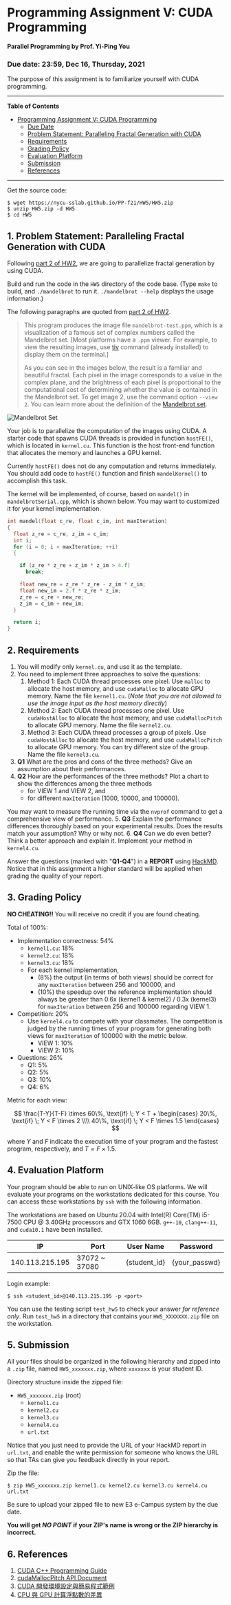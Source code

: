 # Programming Assignment V: CUDA Programming

**Parallel Programming by Prof. Yi-Ping You**

### Due date: **23:59, Dec 16, Thursday, 2021**

The purpose of this assignment is to familiarize yourself with CUDA programming.

---

**Table of Contents**
- [Programming Assignment V: CUDA Programming](#programming-assignment-v-cuda-programming)
  - [Due Date](#due-date-2359-dec-16-thursday-2021)
  - [Problem Statement: Paralleling Fractal Generation with CUDA](#1-problem-statement-paralleling-fractal-generation-with-cuda)
  - [Requirements](#2-requirements) 
  - [Grading Policy](#3-grading-policy)
  - [Evaluation Platform](#4-evaluation-platform)
  - [Submission](#5-submission)
  - [References](#6-references)

---

Get the source code:

```shell
$ wget https://nycu-sslab.github.io/PP-f21/HW5/HW5.zip
$ unzip HW5.zip -d HW5
$ cd HW5
```

## 1. Problem Statement: Paralleling Fractal Generation with CUDA

Following [part 2 of HW2](https://nycu-sslab.github.io/PP-f21/HW2/#2-part-2-parallel-fractal-generation-using-stdthread), we are going to parallelize fractal generation by using CUDA.

Build and run the code in the `HW5` directory of the code base. (Type `make` to build, and `./mandelbrot` to run it. `./mandelbrot --help` displays the usage information.)

The following paragraphs are quoted from [part 2 of HW2](https://nycu-sslab.github.io/PP-f21/HW2/#2-part-2-parallel-fractal-generation-using-stdthread).

> This program produces the image file `mandelbrot-test.ppm`, which is a visualization of a famous set of complex numbers called the Mandelbrot set. [Most platforms have a `.ppm` viewer. For example, to view the resulting images, use [tiv](https://github.com/stefanhaustein/TerminalImageViewer.git) command (already installed) to display them on the terminal.]
>
> As you can see in the images below, the result is a familiar and beautiful fractal. Each pixel in the image corresponds to a value in the complex plane, and the brightness of each pixel is proportional to the computational cost of determining whether the value is contained in the Mandelbrot set. To get image 2, use the command option `--view 2`. You can learn more about the definition of the [Mandelbrot set](http://en.wikipedia.org/wiki/Mandelbrot_set).
>
![Mandelbrot Set](https://camo.githubusercontent.com/80f2e33b4e20f3f86809c6203402dc6807b389bc/687474703a2f2f67726170686963732e7374616e666f72642e6564752f636f75727365732f6373333438762d31382d77696e7465722f617373745f696d616765732f61737374312f6d616e64656c62726f745f76697a2e6a7067)

Your job is to parallelize the computation of the images using CUDA. A starter code that spawns CUDA threads is provided in function `hostFE()`, which is located in `kernel.cu`. This function is the host front-end function that allocates the memory and launches a GPU kernel.

Currently `hostFE()` does not do any computation and returns immediately. You should add code to `hostFE()` function and finish `mandelKernel()` to accomplish this task.

The kernel will be implemented, of course, based on `mandel()` in `mandelbrotSerial.cpp`, which is shown below. You may want to customized it for your kernel implementation.

```c
int mandel(float c_re, float c_im, int maxIteration)
{
  float z_re = c_re, z_im = c_im;
  int i;
  for (i = 0; i < maxIteration; ++i)
  {

    if (z_re * z_re + z_im * z_im > 4.f)
      break;

    float new_re = z_re * z_re - z_im * z_im;
    float new_im = 2.f * z_re * z_im;
    z_re = c_re + new_re;
    z_im = c_im + new_im;
  }

  return i;
}
```

## 2. Requirements

1. You will modify only `kernel.cu`, and use it as the template.
2. You need to implement three approaches to solve the questions:
	1. Method 1: Each CUDA thread processes one pixel. Use `malloc` to allocate the host memory, and use `cudaMalloc` to allocate GPU memory. Name the file `kernel1.cu`. (_Note that you are not allowed to use the image input as the host memory directly_)
	2. Method 2: Each CUDA thread processes one pixel. Use `cudaHostAlloc` to allocate the host memory, and use `cudaMallocPitch` to allocate GPU memory. Name the file `kernel2.cu`.
	3. Method 3: Each CUDA thread processes a group of pixels. Use `cudaHostAlloc` to allocate the host memory, and use `cudaMallocPitch` to allocate GPU memory. You can try different size of the group. Name the file `kernel3.cu`.
3. **Q1** What are the pros and cons of the three methods? Give an assumption about their performances. 
4. **Q2** How are the performances of the three methods?
  Plot a chart to show the differences among the three methods
    - for VIEW 1 and VIEW 2, and
    - for different `maxIteration` (1000, 10000, and 100000).

  You may want to measure the running time via the `nvprof` command to get a comprehensive view of performance.
5. **Q3** Explain the performance differences thoroughly based on your experimental results. Does the results match your assumption? Why or why not. 
6. **Q4** Can we do even better? Think a better approach and explain it. Implement your method in `kernel4.cu`.

Answer the questions (marked with "**Q1-Q4**") in a **REPORT** using [HackMD](https://hackmd.io/).
Notice that in this assignment a higher standard will be applied when grading the quality of your report.

## 3. Grading Policy

**NO CHEATING!!** You will receive no credit if you are found cheating.

Total of 100%:
- Implementation correctness: 54%
	- `kernel1.cu`: 18%
	- `kernel2.cu`: 18%
	- `kernel3.cu`: 18%
	- For each kernel implementation,
		- (8%) the output (in terms of both views) should be correct for any `maxIteration` between 256 and 100000, and 
		- (10%) the speedup over the reference implementation should always be greater than 0.6x (kernel1 & kernel2) / 0.3x (kernel3) for `maxIteration` between 256 and 100000 regarding VIEW 1. 
- Competition: 20%
	- Use `kernel4.cu` to compete with your classmates. The competition is judged by the running times of your program for generating both views for `maxIteration` of 100000 with the metric below.
		- VIEW 1: 10%
		- VIEW 2: 10%
- Questions: 26%
	- Q1: 5%
	- Q2: 5%
	- Q3: 10%
	- Q4: 6%

Metric for each view:

$$
\frac{T-Y}{T-F} \times 60\%, \text{if} \; Y < T +
\begin{cases}
  20\%, \text{if} \; Y < F \times 2 \\\\
  40\%, \text{if} \; Y < F \times 1.5
\end{cases}
$$

where $Y$ and $F$ indicate the execution time of your program and the fastest program, respectively, and $T = F \times 1.5$.

## 4. Evaluation Platform

Your program should be able to run on UNIX-like OS platforms. We will evaluate your programs on the workstations dedicated for this course. You can access these workstations by `ssh` with the following information.

The workstations are based on Ubuntu 20.04 with Intel(R) Core(TM) i5-7500 CPU @ 3.40GHz processors and GTX 1060 6GB. `g++-10`, `clang++-11`, and `cuda10.1` have been installed.

|IP|Port|User Name | Password|
|---|---|---|---|
| 140.113.215.195 | 37072 ~ 37080 | {student_id} | {your_passwd} |

Login example:

```shell
$ ssh <student_id>@140.113.215.195 -p <port>
```

You can use the testing script `test_hw5` to check your answer _for reference only_. Run `test_hw5` in a directory that contains your `HW5_XXXXXXX.zip` file on the workstation. 


## 5. Submission

All your files should be organized in the following hierarchy and zipped into a `.zip` file, named `HW5_xxxxxxx.zip`, where `xxxxxxx` is your student ID.

Directory structure inside the zipped file:
- `HW5_xxxxxxx.zip` (root)
	- `kernel1.cu`
	- `kernel2.cu`
	- `kernel3.cu`
	- `kernel4.cu`
	- `url.txt`

Notice that you just need to provide the URL of your HackMD report in `url.txt`, and enable the write permission for someone who knows the URL so that TAs can give you feedback directly in your report.

Zip the file:

```shell
$ zip HW5_xxxxxxx.zip kernel1.cu kernel2.cu kernel3.cu kernel4.cu url.txt
```

Be sure to upload your zipped file to new E3 e-Campus system by the due date.

**You will get _NO POINT_ if your ZIP's name is wrong or the ZIP hierarchy is incorrect.**

## 6. References

1. [CUDA C++ Programming Guide](https://docs.nvidia.com/cuda/cuda-c-programming-guide/index.html)
2. [cudaMallocPitch API Document](https://docs.nvidia.com/cuda/cuda-runtime-api/group__CUDART__MEMORY.html#group__CUDART__MEMORY_1g32bd7a39135594788a542ae72217775c)
3. [CUDA 開發環境設定與簡易程式範例](https://tigercosmos.xyz/post/2020/12/system/cuda-basic/)
4. [CPU 與 GPU 計算浮點數的差異](https://tigercosmos.xyz/post/2020/12/system/floating-number-cpu-gpu/)
